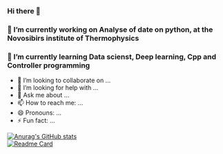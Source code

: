 ### Hi there 👋


### 🔭 I’m currently working on Analyse of date on python, at the Novosibirs institute of Thermophysics
### 🌱 I’m currently learning Data scienst, Deep learning, Cpp and Controller programming
- 👯 I’m looking to collaborate on ...
- 🤔 I’m looking for help with ...
- 💬 Ask me about ...
- 📫 How to reach me: ...
- 😄 Pronouns: ...
- ⚡ Fun fact: ...

[![Anurag's GitHub stats](https://github-readme-stats.vercel.app/api?username=NikitaGoltsev&show_icons=true&theme=merko)](https://github.com/anuraghazra/github-readme-stats)
<br>
[![Readme Card](https://github-readme-stats.vercel.app/api/?username=NikitaGoltsev)](https://github.com/anuraghazra/github-readme-stats)
<br>
